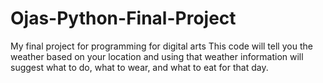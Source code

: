 # Ojas-Python-Final-Project
My final project for programming for digital arts
This code will tell you the weather based on your location and using that weather information will suggest what to do, what to wear, and what to eat for that day.
